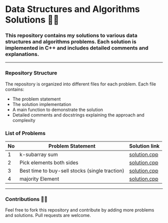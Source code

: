# Data Structures and Algorithms Solutions 👨‍💻

### This repository contains my solutions to various data structures and algorithms problems. Each solution is implemented in C++ and includes detailed comments and explanations.

---

### Repository Structure

The repository is organized into different files for each problem. Each file contains:

- The problem statement
- The solution implementation
- A main function to demonstrate the solution
- Detailed comments and docstrings explaining the approach and complexity

### List of Problems

| No  | Problem Statement                              | Solution link                                            |
| --- | ---------------------------------------------- | -------------------------------------------------------- |
| 1   | k-subarray sum                                 | [solution.cpp](./Array/k-subarray-sum.cpp)               |
| 2   | Pick elements both sides                       | [solution.cpp](./Array/pick-from-both-sides.cpp)         |
| 3   | Best time to buy-sell stocks (single traction) | [solution.cpp](./Array/best-time-to-buy-sell-stocks.cpp) |
| 4   | majority Element                               | [solution.cpp](./Array/majority-element.cpp)             |

---

### Contributions 👨‍💻

Feel free to fork this repository and contribute by adding more problems and solutions. Pull requests are welcome.

